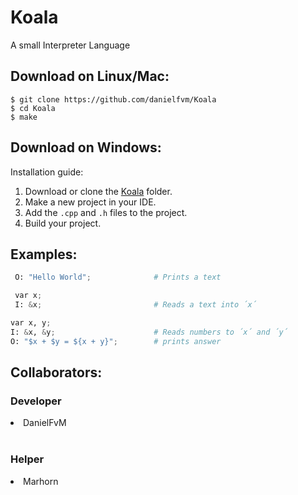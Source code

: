 # Koala
A small Interpreter Language

## Download on Linux/Mac:

```
$ git clone https://github.com/danielfvm/Koala
$ cd Koala
$ make
```

## Download on Windows:

Installation guide:

1. Download or clone the [Koala](https://github.com/danielfvm/Koala/archive/master.zip) folder.<br>
2. Make a new project in your IDE.<br>
3. Add the ```.cpp``` and ```.h``` files to the project.<br>
4. Build your project.<br>

## Examples:
```python
 O: "Hello World";              # Prints a text
```
```python
 var x;
 I: &x;                         # Reads a text into ´x´
```
```python
var x, y;
I: &x, &y;                      # Reads numbers to ´x´ and ´y´
O: "$x + $y = ${x + y}";        # prints answer
```

## Collaborators:

### Developer
<li>DanielFvM<br></li><br>

### Helper
<li>Marhorn</li><br>

